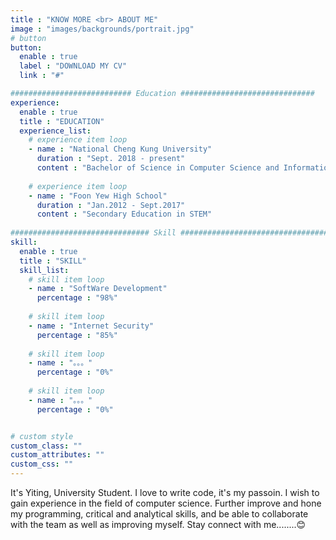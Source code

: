 ```yaml
---
title : "KNOW MORE <br> ABOUT ME"
image : "images/backgrounds/portrait.jpg"
# button
button:
  enable : true
  label : "DOWNLOAD MY CV"
  link : "#"

########################### Education ##############################
experience:
  enable : true
  title : "EDUCATION"
  experience_list:
    # experience item loop
    - name : "National Cheng Kung University"
      duration : "Sept. 2018 - present"
      content : "Bachelor of Science in Computer Science and Information Engineering"
      
    # experience item loop
    - name : "Foon Yew High School"
      duration : "Jan.2012 - Sept.2017"
      content : "Secondary Education in STEM"
    
############################### Skill #################################
skill:
  enable : true
  title : "SKILL"
  skill_list:
    # skill item loop
    - name : "SoftWare Development"
      percentage : "98%"
      
    # skill item loop
    - name : "Internet Security"
      percentage : "85%"
      
    # skill item loop
    - name : "。。。"
      percentage : "0%"
      
    # skill item loop
    - name : "。。。"
      percentage : "0%"


# custom style
custom_class: "" 
custom_attributes: "" 
custom_css: ""
---
```


It's Yiting, University Student. I love to write code, it's my passoin. I wish to gain experience in the field of computer science. Further improve and hone my programming, critical and analytical skills, and be able to collaborate with the team as well as improving myself. Stay connect with me........😊